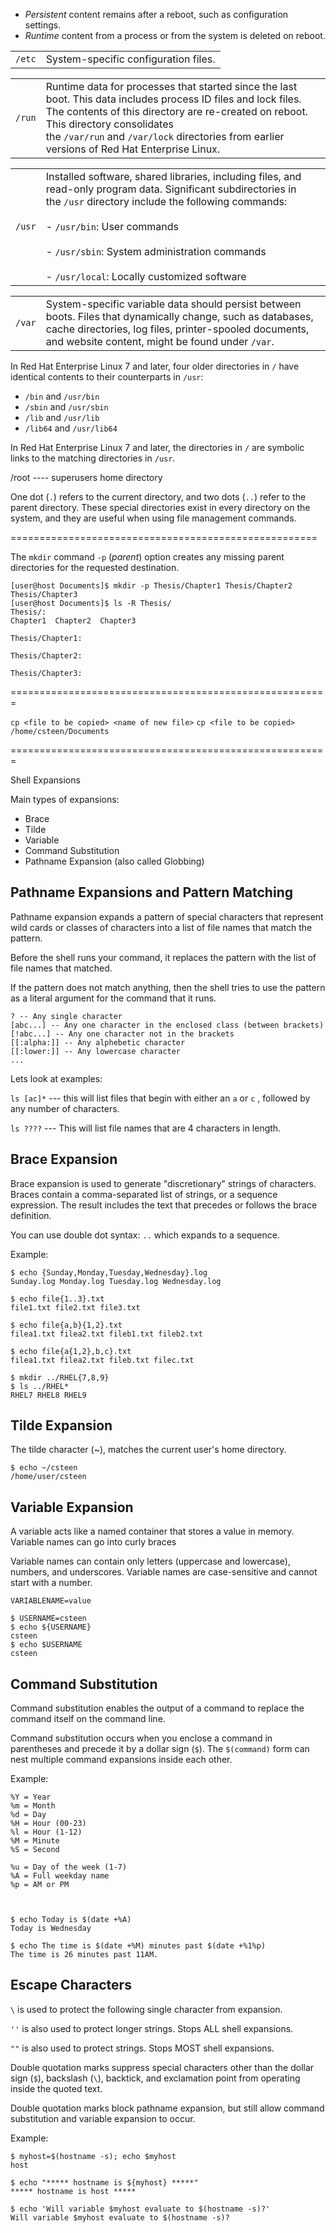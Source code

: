 

- _Persistent_ content remains after a reboot, such as configuration settings.
- _Runtime_ content from a process or from the system is deleted on reboot.

|   |   |
|---|---|
|`/etc`|System-specific configuration files.|


|   |   |
|---|---|
|`/run`|Runtime data for processes that started since the last boot. This data includes process ID files and lock files. The contents of this directory are re-created on reboot. This directory consolidates the `/var/run` and `/var/lock` directories from earlier versions of Red Hat Enterprise Linux.|

|   |   |
|---|---|
|`/usr`|Installed software, shared libraries, including files, and read-only program data. Significant subdirectories in the `/usr` directory include the following commands:<br><br>- `/usr/bin`: User commands<br>    <br>- `/usr/sbin`: System administration commands<br>    <br>- `/usr/local`: Locally customized software|

|   |   |
|---|---|
|`/var`|System-specific variable data should persist between boots. Files that dynamically change, such as databases, cache directories, log files, printer-spooled documents, and website content, might be found under `/var`.|


In Red Hat Enterprise Linux 7 and later, four older directories in `/` have identical contents to their counterparts in `/usr`:

- `/bin` and `/usr/bin`
- `/sbin` and `/usr/sbin`
- `/lib` and `/usr/lib`
- `/lib64` and `/usr/lib64`

In Red Hat Enterprise Linux 7 and later, the directories in `/` are symbolic links to the matching directories in `/usr`.

/root ---- superusers home directory

One dot (`.`) refers to the current directory, and two dots (`..`) refer to the parent directory. These special directories exist in every directory on the system, and they are useful when using file management commands.

=====================================================

The `mkdir` command `-p` (_parent_) option creates any missing parent directories for the requested destination.

```
[user@host Documents]$ mkdir -p Thesis/Chapter1 Thesis/Chapter2 Thesis/Chapter3
[user@host Documents]$ ls -R Thesis/
Thesis/:
Chapter1  Chapter2  Chapter3

Thesis/Chapter1:

Thesis/Chapter2:

Thesis/Chapter3:
```

=======================================================

`cp <file to be copied> <name of new file>`
`cp <file to be copied> /home/csteen/Documents`

=======================================================

Shell Expansions

Main types of expansions:

- Brace
- Tilde
- Variable
- Command Substitution
- Pathname Expansion (also called Globbing)

## Pathname Expansions and Pattern Matching

Pathname expansion expands a pattern of special characters that represent wild cards or classes of characters into a list of file names that match the pattern.

Before the shell runs your command, it replaces the pattern with the list of file names that matched.

If the pattern does not match anything, then the shell tries to use the pattern as a literal argument for the command that it runs.

``` 
? -- Any single character
[abc...] -- Any one character in the enclosed class (between brackets)
[!abc...] -- Any one character not in the brackets
[[:alpha:]] -- Any alphebetic character
[[:lower:]] -- Any lowercase character
...

```

Lets look at examples:

`ls [ac]*`  --- this will list files that begin with either an `a` or `c` , followed by any number of characters.

`ls ????`  --- This will list file names that are 4 characters in length.

## Brace Expansion

Brace expansion is used to generate "discretionary" strings of characters. Braces contain a comma-separated list of strings, or a sequence expression. The result includes the text that precedes or follows the brace definition.

You can use double dot syntax: `..` which expands to a sequence.

Example:

```
$ echo {Sunday,Monday,Tuesday,Wednesday}.log
Sunday.log Monday.log Tuesday.log Wednesday.log

$ echo file{1..3}.txt
file1.txt file2.txt file3.txt

$ echo file{a,b}{1,2}.txt
filea1.txt filea2.txt fileb1.txt fileb2.txt

$ echo file{a{1,2},b,c}.txt
filea1.txt filea2.txt fileb.txt filec.txt

$ mkdir ../RHEL{7,8,9}
$ ls ../RHEL*
RHEL7 RHEL8 RHEL9
```

## Tilde Expansion

The tilde character (~), matches the current user's home directory.

```
$ echo ~/csteen
/home/user/csteen
```

## Variable Expansion

A variable acts like a named container that stores a value in memory. Variable names can go into curly braces 

Variable names can contain only letters (uppercase and lowercase), numbers, and underscores. Variable names are case-sensitive and cannot start with a number.


`VARIABLENAME=value`

```
$ USERNAME=csteen
$ echo ${USERNAME}
csteen
$ echo $USERNAME
csteen
```

## Command Substitution

Command substitution enables the output of a command to replace the command itself on the command line. 

Command substitution occurs when you enclose a command in parentheses and precede it by a dollar sign (`$`). The ``$(command)`` form can nest multiple command expansions inside each other.

Example:

```
%Y = Year
%m = Month
%d = Day
%H = Hour (00-23)
%l = Hour (1-12)
%M = Minute
%S = Second

%u = Day of the week (1-7)
%A = Full weekday name
%p = AM or PM



$ echo Today is $(date +%A)
Today is Wednesday

$ echo The time is $(date +%M) minutes past $(date +%1%p)
The time is 26 minutes past 11AM.

```


## Escape Characters

`\` is used to protect the following single character from expansion.

`''` is also used to protect longer strings. Stops ALL shell expansions.

`""` is also used to protect strings. Stops MOST shell expansions.

Double quotation marks suppress special characters other than the dollar sign (`$`), backslash (`\`), backtick, and exclamation point from operating inside the quoted text. 

Double quotation marks block pathname expansion, but still allow command substitution and variable expansion to occur.

Example:

```
$ myhost=$(hostname -s); echo $myhost
host

$ echo "***** hostname is ${myhost} *****"
***** hostname is host *****

$ echo 'Will variable $myhost evaluate to $(hostname -s)?'
Will variable $myhost evaluate to $(hostname -s)?


```